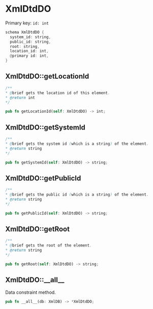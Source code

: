 # XmlDtdDO

Primary key: `id: int`

```rust
schema XmlDtdDO {
  system_id: string,
  public_id: string,
  root: string,
  location_id: int,
  @primary id: int,
}
```
## XmlDtdDO::getLocationId

```java
/**
* @brief gets the location id of this element.
* @return int
*/
```
```rust
pub fn getLocationId(self: XmlDtdDO) -> int;
```
## XmlDtdDO::getSystemId

```java
/**
* @brief gets the system id (which is a string) of the element.
* @return string 
*/
```
```rust
pub fn getSystemId(self: XmlDtdDO) -> string;
```
## XmlDtdDO::getPublicId

```java
/**
* @brief gets the public id (which is a string) of the element.
* @return string 
*/
```
```rust
pub fn getPublicId(self: XmlDtdDO) -> string;
```
## XmlDtdDO::getRoot

```java
/**
* @brief gets the root of the element.
* @return string 
*/
```
```rust
pub fn getRoot(self: XmlDtdDO) -> string;
```
## XmlDtdDO::\_\_all\_\_

Data constraint method.

```rust
pub fn __all__(db: XmlDB) -> *XmlDtdDO;
```
